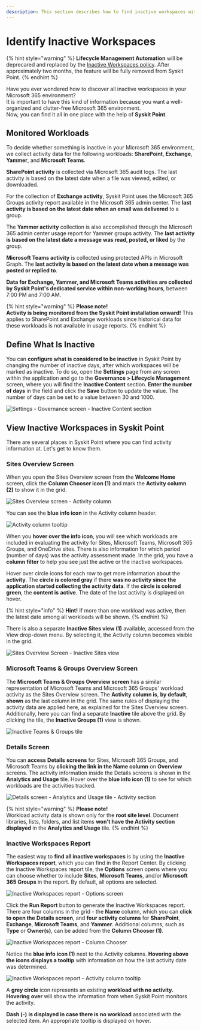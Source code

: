 ```yaml
---
description: This section describes how to find inactive workspaces within Syskit Point.
---
```


# Identify Inactive Workspaces


{% hint style="warning" %}
**Lifecycle Management Automation** will be deprecared and replaced by the [Inactive Workspaces policy](../automated-workflows/inactive-workspaces-admin.md). After approximately two months, the feature will be fully removed from Syskit Point.
{% endhint %}

Have you ever wondered how to discover all inactive workspaces in your Microsoft 365 environment?  
It is important to have this kind of information because you want a well-organized and clutter-free Microsoft 365 environment.  
Now, you can find it all in one place with the help of **Syskit Point**.

## Monitored Workloads

To decide whether something is inactive in your Microsoft 365 environment, we collect activity data for the following workloads: **SharePoint**, **Exchange**, **Yammer**, and **Microsoft Teams**.

**SharePoint activity** is collected via Microsoft 365 audit logs. The last activity is based on the latest date when a file was viewed, edited, or downloaded.

For the collection of **Exchange activity**, Syskit Point uses the Microsoft 365 Groups activity report available in the Microsoft 365 admin center. The **last activity is based on the latest date when an email was delivered** to a group.

The **Yammer activity** collection is also accomplished through the Microsoft 365 admin center usage report for Yammer groups activity. The **last activity is based on the latest date a message was read, posted, or liked** by the group.

**Microsoft Teams activity** is collected using protected APIs in Microsoft Graph. The **last activity is based on the latest date when a message was posted or replied to**.

**Data for Exchange, Yammer, and Microsoft Teams activities are collected by Syskit Point's dedicated service within non-working hours**, between 7:00 PM and 7:00 AM.

{% hint style="warning" %}
**Please note!  
Activity is being monitored from the Syskit Point installation onward!** This applies to SharePoint and Exchange workloads since historical data for these workloads is not available in usage reports.
{% endhint %}

## Define What Is Inactive

You can **configure what is considered to be inactive** in Syskit Point by changing the number of inactive days, after which workspaces will be marked as inactive. To do so, open the **Settings** page from any screen within the application and go to the **Governance &gt; Lifecycle Management** screen, where you will find the **Inactive Content** section. **Enter the number of days** in the field and click the **Save** button to update the value. The number of days can be set to a value between 30 and 1000.

![Settings - Governance screen - Inactive Content section](../../.gitbook/assets/inactive-content-settings-inactive-content.png)

## View Inactive Workspaces in Syskit Point

There are several places in Syskit Point where you can find activity information at. Let's get to know them.

### Sites Overview Screen

When you open the Sites Overview screen from the **Welcome Home** screen, click the **Column Chooser icon \(1\)** and mark the **Activity column \(2\)** to show it in the grid.

![Sites Overview screen - Activity column](../../.gitbook/assets/inactive-content-sites-overview-activity-column.png)

You can see the **blue info icon** in the Activity column header.

![Activity column tooltip](../../.gitbook/assets/inactive-content-activity-column-tooltip.png)

When you **hover over the info icon**, you will see which workloads are included in evaluating the activity for Sites, Microsoft Teams, Microsoft 365 Groups, and OneDrive sites. There is also information for which period \(number of days\) was the activity assessment made. In the grid, you have a **column filter** to help you see just the active or the inactive workspaces.

Hover over circle icons for each row to get more information about the **activity**. The **circle is colored gray** if there **was no activity since the application started collecting the activity data**. If the **circle is colored** **green**, the **content is** **active**. The date of the last activity is displayed on hover.

{% hint style="info" %}
**Hint!** If more than one workload was active, then the latest date among all workloads will be shown.
{% endhint %}

There is also a separate **Inactive Sites view \(1\)** available, accessed from the View drop-down menu. By selecting it, the Activity column becomes visible in the grid.

![Sites Overview Screen - Inactive Sites view](../../.gitbook/assets/inactive-content-inactive-sites-view.png)

### Microsoft Teams & Groups Overview Screen

The **Microsoft Teams & Groups Overview screen** has a similar representation of Microsoft Teams and Microsoft 365 Groups' workload activity as the Sites Overview screen. The **Activity column is**, **by default**, **shown** as the last column in the grid. The same rules of displaying the activity data are applied here, as explained for the Sites Overview screen. Additionally, here you can find a separate **Inactive** tile above the grid. By clicking the tile, the **Inactive Groups (1)** view is shown.

![Inactive Teams & Groups tile](../../.gitbook/assets/inactive-content-inactive-content-tile.png)

### Details Screen

You can **access** **Details** **screens** for Sites, Microsoft 365 Groups, and Microsoft Teams by **clicking the link in the Name column** on **Overview** screens. The activity information inside the Details screens is shown in the **Analytics and Usage** tile. Hover over the **blue info icon (1)** to see for which workloads are the activities tracked.

![Details screen - Analytics and Usage tile - Activity section](../../.gitbook/assets/inactive-content-analytics-and-usage-tile-activity-section.png)

{% hint style="warning" %}
**Please note!**  
Workload activity data is shown only for the **root site level**. Document libraries, lists, folders, and list items **won't have the Activity section displayed** in the **Analytics and Usage** tile.
{% endhint %}

### Inactive Workspaces Report

The easiest way to **find all inactive workspaces** is by using the **Inactive Workspaces report**, which you can find in the Report Center. By clicking the Inactive Workspaces report tile, the **Options** screen opens where you can choose whether to include **Sites**, **Microsoft Teams**, and/or **Microsoft 365 Groups** in the report. By default, all options are selected.

![Inactive Workspaces report - Options screen](../../.gitbook/assets/inactive-content-inactive-content-report-options-screen.png)

Click the **Run Report** button to generate the Inactive Workspaces report. There are four columns in the grid - the **Name** column, which you can **click to open the** **Details screen**, and **four activity columns** for **SharePoint**, **Exchange**, **Microsoft Teams**, and **Yammer**. Additional columns, such as **Type** or **Owner\(s\)**, can be added from the **Column Chooser (1)**.

![Inactive Workspaces report - Column Chooser](../../.gitbook/assets/inactive-content-inactive-content-report-column-chooser.png)

Notice the **blue info icon (1)** next to the Activity columns. **Hovering above the icons displays a tooltip** with information on how the last activity date was determined.

![Inactive Workspaces report - Activity column tooltip](../../.gitbook/assets/inactive-content-inactive-content-report-activity-tooltip.png)

A **grey circle** icon represents an existing **workload with no activity. Hovering** **over** will show the information from when Syskit Point monitors the activity.

**Dash \(-\)** **is displayed in case there is** **no workload** associated with the selected item. An appropriate tooltip is displayed on hover.

